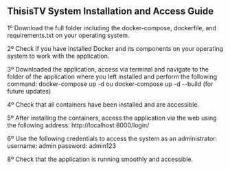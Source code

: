 ThisisTV System Installation and Access Guide
-------------------------------------------------------------

1º Download the full folder including the docker-compose, dockerfile, and requirements.txt on your operating system. 

2º Check if you have installed Docker and its components on your operating system to work with the application.

3º Downloaded the application, access via terminal and navigate to the folder of the application where you left installed and perform the following command:
docker-compose up -d ou docker-compose up -d --build (for future updates)

4º Check that all containers have been installed and are accessible. 

5º After installing the containers, access the application via the web using the following address:
http://localhost:8000/login/

6º Use the following credentials to access the system as an administrator: 
username: admin 
password: admin123

8º Check that the application is running smoothly and accessible.

